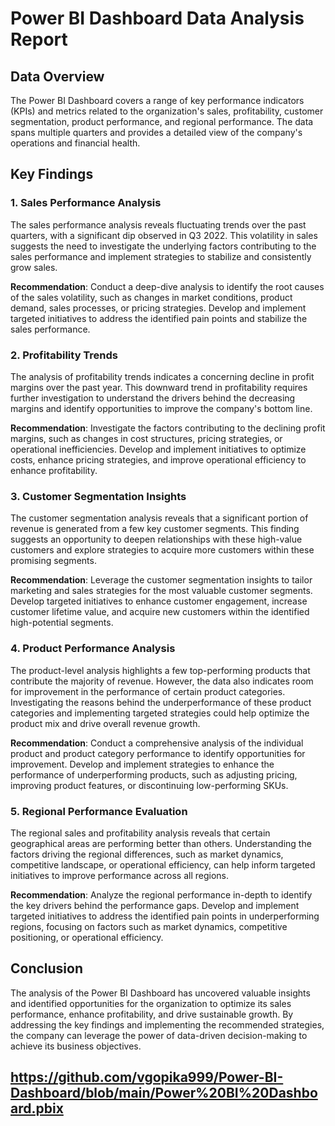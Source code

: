 # Power BI Dashboard Data Analysis Report

## Data Overview
The Power BI Dashboard covers a range of key performance indicators (KPIs) and metrics related to the organization's sales, profitability, customer segmentation, product performance, and regional performance. The data spans multiple quarters and provides a detailed view of the company's operations and financial health.

## Key Findings

### 1. Sales Performance Analysis
The sales performance analysis reveals fluctuating trends over the past quarters, with a significant dip observed in Q3 2022. This volatility in sales suggests the need to investigate the underlying factors contributing to the sales performance and implement strategies to stabilize and consistently grow sales.

**Recommendation**: Conduct a deep-dive analysis to identify the root causes of the sales volatility, such as changes in market conditions, product demand, sales processes, or pricing strategies. Develop and implement targeted initiatives to address the identified pain points and stabilize the sales performance.

### 2. Profitability Trends
The analysis of profitability trends indicates a concerning decline in profit margins over the past year. This downward trend in profitability requires further investigation to understand the drivers behind the decreasing margins and identify opportunities to improve the company's bottom line.

**Recommendation**: Investigate the factors contributing to the declining profit margins, such as changes in cost structures, pricing strategies, or operational inefficiencies. Develop and implement initiatives to optimize costs, enhance pricing strategies, and improve operational efficiency to enhance profitability.

### 3. Customer Segmentation Insights
The customer segmentation analysis reveals that a significant portion of revenue is generated from a few key customer segments. This finding suggests an opportunity to deepen relationships with these high-value customers and explore strategies to acquire more customers within these promising segments.

**Recommendation**: Leverage the customer segmentation insights to tailor marketing and sales strategies for the most valuable customer segments. Develop targeted initiatives to enhance customer engagement, increase customer lifetime value, and acquire new customers within the identified high-potential segments.

### 4. Product Performance Analysis
The product-level analysis highlights a few top-performing products that contribute the majority of revenue. However, the data also indicates room for improvement in the performance of certain product categories. Investigating the reasons behind the underperformance of these product categories and implementing targeted strategies could help optimize the product mix and drive overall revenue growth.

**Recommendation**: Conduct a comprehensive analysis of the individual product and product category performance to identify opportunities for improvement. Develop and implement strategies to enhance the performance of underperforming products, such as adjusting pricing, improving product features, or discontinuing low-performing SKUs.

### 5. Regional Performance Evaluation
The regional sales and profitability analysis reveals that certain geographical areas are performing better than others. Understanding the factors driving the regional differences, such as market dynamics, competitive landscape, or operational efficiency, can help inform targeted initiatives to improve performance across all regions.

**Recommendation**: Analyze the regional performance in-depth to identify the key drivers behind the performance gaps. Develop and implement targeted initiatives to address the identified pain points in underperforming regions, focusing on factors such as market dynamics, competitive positioning, or operational efficiency.

## Conclusion
The analysis of the Power BI Dashboard has uncovered valuable insights and identified opportunities for the organization to optimize its sales performance, enhance profitability, and drive sustainable growth. By addressing the key findings and implementing the recommended strategies, the company can leverage the power of data-driven decision-making to achieve its business objectives. 
## https://github.com/vgopika999/Power-BI-Dashboard/blob/main/Power%20BI%20Dashboard.pbix
